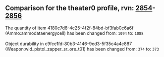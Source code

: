 ## Comparison for the theater0 profile, rvn: [2854](https://github.com/PRO100KatYT/FortniteProfileRevisions/tree/main/profiles/theater0/2854%20theater0.json)-[2856](https://github.com/PRO100KatYT/FortniteProfileRevisions/tree/main/profiles/theater0/2856%20theater0.json)

The quantity of item 4180c7d8-4c25-4f2f-84bd-bf3fab0c6a6f (Ammo:ammodataenergycell) has been changed from: `1094` to: `1088`
<br><br>
Object durability in c9fce1fd-80b3-4146-9ed3-5f35c4a4c887 (Weapon:wid_pistol_zapper_sr_ore_t01) has been changed from: `374` to: `373`
<br><br>

